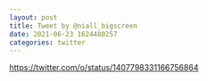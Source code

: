 ```yaml
--- 
layout: post 
title: Tweet by @niall_bigscreen 
date: 2021-06-23 1624480257 
categories: twitter 
--- 
```

https://twitter.com/o/status/1407798331166756864